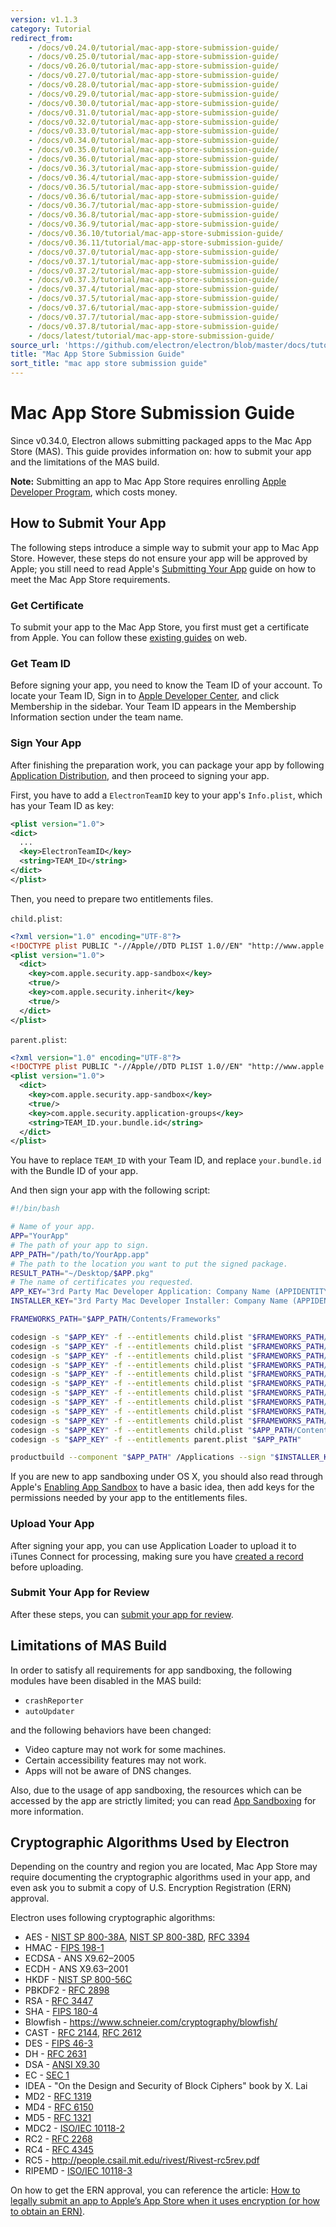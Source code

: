 ```yaml
---
version: v1.1.3
category: Tutorial
redirect_from:
    - /docs/v0.24.0/tutorial/mac-app-store-submission-guide/
    - /docs/v0.25.0/tutorial/mac-app-store-submission-guide/
    - /docs/v0.26.0/tutorial/mac-app-store-submission-guide/
    - /docs/v0.27.0/tutorial/mac-app-store-submission-guide/
    - /docs/v0.28.0/tutorial/mac-app-store-submission-guide/
    - /docs/v0.29.0/tutorial/mac-app-store-submission-guide/
    - /docs/v0.30.0/tutorial/mac-app-store-submission-guide/
    - /docs/v0.31.0/tutorial/mac-app-store-submission-guide/
    - /docs/v0.32.0/tutorial/mac-app-store-submission-guide/
    - /docs/v0.33.0/tutorial/mac-app-store-submission-guide/
    - /docs/v0.34.0/tutorial/mac-app-store-submission-guide/
    - /docs/v0.35.0/tutorial/mac-app-store-submission-guide/
    - /docs/v0.36.0/tutorial/mac-app-store-submission-guide/
    - /docs/v0.36.3/tutorial/mac-app-store-submission-guide/
    - /docs/v0.36.4/tutorial/mac-app-store-submission-guide/
    - /docs/v0.36.5/tutorial/mac-app-store-submission-guide/
    - /docs/v0.36.6/tutorial/mac-app-store-submission-guide/
    - /docs/v0.36.7/tutorial/mac-app-store-submission-guide/
    - /docs/v0.36.8/tutorial/mac-app-store-submission-guide/
    - /docs/v0.36.9/tutorial/mac-app-store-submission-guide/
    - /docs/v0.36.10/tutorial/mac-app-store-submission-guide/
    - /docs/v0.36.11/tutorial/mac-app-store-submission-guide/
    - /docs/v0.37.0/tutorial/mac-app-store-submission-guide/
    - /docs/v0.37.1/tutorial/mac-app-store-submission-guide/
    - /docs/v0.37.2/tutorial/mac-app-store-submission-guide/
    - /docs/v0.37.3/tutorial/mac-app-store-submission-guide/
    - /docs/v0.37.4/tutorial/mac-app-store-submission-guide/
    - /docs/v0.37.5/tutorial/mac-app-store-submission-guide/
    - /docs/v0.37.6/tutorial/mac-app-store-submission-guide/
    - /docs/v0.37.7/tutorial/mac-app-store-submission-guide/
    - /docs/v0.37.8/tutorial/mac-app-store-submission-guide/
    - /docs/latest/tutorial/mac-app-store-submission-guide/
source_url: 'https://github.com/electron/electron/blob/master/docs/tutorial/mac-app-store-submission-guide.md'
title: "Mac App Store Submission Guide"
sort_title: "mac app store submission guide"
---
```


# Mac App Store Submission Guide

Since v0.34.0, Electron allows submitting packaged apps to the Mac App Store
(MAS). This guide provides information on: how to submit your app and the
limitations of the MAS build.

**Note:** Submitting an app to Mac App Store requires enrolling [Apple Developer
Program][developer-program], which costs money.

## How to Submit Your App

The following steps introduce a simple way to submit your app to Mac App Store.
However, these steps do not ensure your app will be approved by Apple; you
still need to read Apple's [Submitting Your App][submitting-your-app] guide on
how to meet the Mac App Store requirements.

### Get Certificate

To submit your app to the Mac App Store, you first must get a certificate from
Apple. You can follow these [existing guides][nwjs-guide] on web.

### Get Team ID

Before signing your app, you need to know the Team ID of your account. To locate
your Team ID, Sign in to [Apple Developer Center](https://developer.apple.com/account/),
and click Membership in the sidebar. Your Team ID appears in the Membership
Information section under the team name.

### Sign Your App

After finishing the preparation work, you can package your app by following
[Application Distribution](http://electron.atom.io/docs/tutorial/application-distribution), and then proceed to
signing your app.

First, you have to add a `ElectronTeamID` key to your app's `Info.plist`, which
has your Team ID as key:

```xml
<plist version="1.0">
<dict>
  ...
  <key>ElectronTeamID</key>
  <string>TEAM_ID</string>
</dict>
</plist>
```

Then, you need to prepare two entitlements files.

`child.plist`:

```xml
<?xml version="1.0" encoding="UTF-8"?>
<!DOCTYPE plist PUBLIC "-//Apple//DTD PLIST 1.0//EN" "http://www.apple.com/DTDs/PropertyList-1.0.dtd">
<plist version="1.0">
  <dict>
    <key>com.apple.security.app-sandbox</key>
    <true/>
    <key>com.apple.security.inherit</key>
    <true/>
  </dict>
</plist>
```

`parent.plist`:

```xml
<?xml version="1.0" encoding="UTF-8"?>
<!DOCTYPE plist PUBLIC "-//Apple//DTD PLIST 1.0//EN" "http://www.apple.com/DTDs/PropertyList-1.0.dtd">
<plist version="1.0">
  <dict>
    <key>com.apple.security.app-sandbox</key>
    <true/>
    <key>com.apple.security.application-groups</key>
    <string>TEAM_ID.your.bundle.id</string>
  </dict>
</plist>
```

You have to replace `TEAM_ID` with your Team ID, and replace `your.bundle.id`
with the Bundle ID of your app.

And then sign your app with the following script:

```bash
#!/bin/bash

# Name of your app.
APP="YourApp"
# The path of your app to sign.
APP_PATH="/path/to/YourApp.app"
# The path to the location you want to put the signed package.
RESULT_PATH="~/Desktop/$APP.pkg"
# The name of certificates you requested.
APP_KEY="3rd Party Mac Developer Application: Company Name (APPIDENTITY)"
INSTALLER_KEY="3rd Party Mac Developer Installer: Company Name (APPIDENTITY)"

FRAMEWORKS_PATH="$APP_PATH/Contents/Frameworks"

codesign -s "$APP_KEY" -f --entitlements child.plist "$FRAMEWORKS_PATH/Electron Framework.framework/Versions/A/Electron Framework"
codesign -s "$APP_KEY" -f --entitlements child.plist "$FRAMEWORKS_PATH/Electron Framework.framework/Versions/A/Libraries/libffmpeg.dylib"
codesign -s "$APP_KEY" -f --entitlements child.plist "$FRAMEWORKS_PATH/Electron Framework.framework/Versions/A/Libraries/libnode.dylib"
codesign -s "$APP_KEY" -f --entitlements child.plist "$FRAMEWORKS_PATH/Electron Framework.framework"
codesign -s "$APP_KEY" -f --entitlements child.plist "$FRAMEWORKS_PATH/$APP Helper.app/Contents/MacOS/$APP Helper"
codesign -s "$APP_KEY" -f --entitlements child.plist "$FRAMEWORKS_PATH/$APP Helper.app/"
codesign -s "$APP_KEY" -f --entitlements child.plist "$FRAMEWORKS_PATH/$APP Helper EH.app/Contents/MacOS/$APP Helper EH"
codesign -s "$APP_KEY" -f --entitlements child.plist "$FRAMEWORKS_PATH/$APP Helper EH.app/"
codesign -s "$APP_KEY" -f --entitlements child.plist "$FRAMEWORKS_PATH/$APP Helper NP.app/Contents/MacOS/$APP Helper NP"
codesign -s "$APP_KEY" -f --entitlements child.plist "$FRAMEWORKS_PATH/$APP Helper NP.app/"
codesign -s "$APP_KEY" -f --entitlements child.plist "$APP_PATH/Contents/MacOS/$APP"
codesign -s "$APP_KEY" -f --entitlements parent.plist "$APP_PATH"

productbuild --component "$APP_PATH" /Applications --sign "$INSTALLER_KEY" "$RESULT_PATH"
```

If you are new to app sandboxing under OS X, you should also read through
Apple's [Enabling App Sandbox][enable-app-sandbox] to have a basic idea, then
add keys for the permissions needed by your app to the entitlements files.

### Upload Your App

After signing your app, you can use Application Loader to upload it to iTunes
Connect for processing, making sure you have [created a record][create-record]
before uploading.

### Submit Your App for Review

After these steps, you can [submit your app for review][submit-for-review].

## Limitations of MAS Build

In order to satisfy all requirements for app sandboxing, the following modules
have been disabled in the MAS build:

* `crashReporter`
* `autoUpdater`

and the following behaviors have been changed:

* Video capture may not work for some machines.
* Certain accessibility features may not work.
* Apps will not be aware of DNS changes.

Also, due to the usage of app sandboxing, the resources which can be accessed by
the app are strictly limited; you can read [App Sandboxing][app-sandboxing] for
more information.

## Cryptographic Algorithms Used by Electron

Depending on the country and region you are located, Mac App Store may require
documenting the cryptographic algorithms used in your app, and even ask you to
submit a copy of U.S. Encryption Registration (ERN) approval.

Electron uses following cryptographic algorithms:

* AES - [NIST SP 800-38A](http://csrc.nist.gov/publications/nistpubs/800-38a/sp800-38a.pdf), [NIST SP 800-38D](http://csrc.nist.gov/publications/nistpubs/800-38D/SP-800-38D.pdf), [RFC 3394](http://www.ietf.org/rfc/rfc3394.txt)
* HMAC - [FIPS 198-1](http://csrc.nist.gov/publications/fips/fips198-1/FIPS-198-1_final.pdf)
* ECDSA - ANS X9.62–2005
* ECDH - ANS X9.63–2001
* HKDF - [NIST SP 800-56C](http://csrc.nist.gov/publications/nistpubs/800-56C/SP-800-56C.pdf)
* PBKDF2 - [RFC 2898](https://tools.ietf.org/html/rfc2898)
* RSA - [RFC 3447](http://www.ietf.org/rfc/rfc3447)
* SHA - [FIPS 180-4](http://csrc.nist.gov/publications/fips/fips180-4/fips-180-4.pdf)
* Blowfish - https://www.schneier.com/cryptography/blowfish/
* CAST - [RFC 2144](https://tools.ietf.org/html/rfc2144), [RFC 2612](https://tools.ietf.org/html/rfc2612)
* DES - [FIPS 46-3](http://csrc.nist.gov/publications/fips/fips46-3/fips46-3.pdf)
* DH - [RFC 2631](https://tools.ietf.org/html/rfc2631)
* DSA - [ANSI X9.30](http://webstore.ansi.org/RecordDetail.aspx?sku=ANSI+X9.30-1%3A1997)
* EC - [SEC 1](http://www.secg.org/sec1-v2.pdf)
* IDEA - "On the Design and Security of Block Ciphers" book by X. Lai
* MD2 - [RFC 1319](http://tools.ietf.org/html/rfc1319)
* MD4 - [RFC 6150](https://tools.ietf.org/html/rfc6150)
* MD5 - [RFC 1321](https://tools.ietf.org/html/rfc1321)
* MDC2 - [ISO/IEC 10118-2](https://www.openssl.org/docs/manmaster/crypto/mdc2.html)
* RC2 - [RFC 2268](https://tools.ietf.org/html/rfc2268)
* RC4 - [RFC 4345](https://tools.ietf.org/html/rfc4345)
* RC5 - http://people.csail.mit.edu/rivest/Rivest-rc5rev.pdf
* RIPEMD - [ISO/IEC 10118-3](http://webstore.ansi.org/RecordDetail.aspx?sku=ISO%2FIEC%2010118-3:2004)

On how to get the ERN approval, you can reference the article: [How to legally
submit an app to Apple’s App Store when it uses encryption (or how to obtain an
ERN)][ern-tutorial].

[developer-program]: https://developer.apple.com/support/compare-memberships/
[submitting-your-app]: https://developer.apple.com/library/mac/documentation/IDEs/Conceptual/AppDistributionGuide/SubmittingYourApp/SubmittingYourApp.html
[nwjs-guide]: https://github.com/nwjs/nw.js/wiki/Mac-App-Store-%28MAS%29-Submission-Guideline#first-steps
[enable-app-sandbox]: https://developer.apple.com/library/ios/documentation/Miscellaneous/Reference/EntitlementKeyReference/Chapters/EnablingAppSandbox.html
[create-record]: https://developer.apple.com/library/ios/documentation/LanguagesUtilities/Conceptual/iTunesConnect_Guide/Chapters/CreatingiTunesConnectRecord.html
[submit-for-review]: https://developer.apple.com/library/ios/documentation/LanguagesUtilities/Conceptual/iTunesConnect_Guide/Chapters/SubmittingTheApp.html
[app-sandboxing]: https://developer.apple.com/app-sandboxing/
[ern-tutorial]: https://carouselapps.com/2015/12/15/legally-submit-app-apples-app-store-uses-encryption-obtain-ern/
[temporary-exception]: https://developer.apple.com/library/mac/documentation/Miscellaneous/Reference/EntitlementKeyReference/Chapters/AppSandboxTemporaryExceptionEntitlements.html
